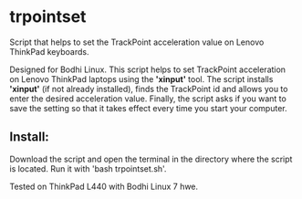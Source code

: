 # trpointset
Script that helps to set the TrackPoint acceleration value on Lenovo ThinkPad keyboards.

Designed for Bodhi Linux. This script helps to set TrackPoint acceleration on Lenovo ThinkPad laptops using the **'xinput'** tool. The script installs **'xinput'** (if not already installed), finds the TrackPoint id and allows you to enter the desired acceleration value. Finally, the script asks if you want to save the setting so that it takes effect every time you start your computer. 

**Install:**
------------

Download the script and open the terminal in the directory where the script is located. Run it with 'bash trpointset.sh'. 

Tested on ThinkPad L440 with Bodhi Linux 7 hwe. 
